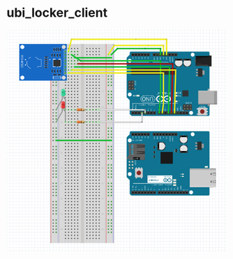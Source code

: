 # ubi_locker_client

![Client Schematic](https://raw.githubusercontent.com/gustavosobral/ubi_locker_client/master/doc/fritzing/arduino_ethernet_rfid.png)